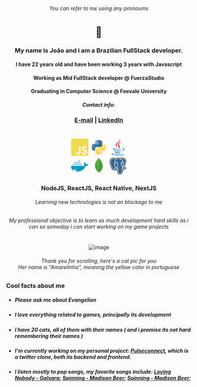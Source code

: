 <div align="center">
  <h6>
    <a href=""></a>
    You can refer to me using any pronoums
  </h6>
  <h1>  <a href=""></a> 👋 </h3>
  <h3>  <a href=""></a> My name is João and i am a Brazilian FullStack developer. </h3>
  <h4>  <a href=""></a> I have 22 years old and have been working 3 years with Javascript</h4>
  <h4>  <a href=""></a> Working as Mid FullStack developer @ FuerzaStudio </h4>
  <h4>  <a href=""></a> Graduating in Computer Science @ Feevale University </h4>
  <h5>  <a href=""></a> Contact info:</h5>
  <h3>
    <a href="mailto:joao.oliveira0117@hotmail.com">E-mail</a> |
    <a href="https://www.linkedin.com/in/joaooliveira0117/">LinkedIn</a>
  </h5>
</div>

#

<div align="center">
  <img alt="Joao-javascript" height="48" width="48" src="https://raw.githubusercontent.com/devicons/devicon/master/icons/javascript/javascript-plain.svg">
  <img alt="Joao-python" height="48" width="48" src="https://raw.githubusercontent.com/devicons/devicon/master/icons/python/python-original.svg">
  <img alt="Joao-java" height="48" width="48" src="https://raw.githubusercontent.com/devicons/devicon/master/icons/java/java-original.svg">
</div>

<div align="center">
  <img alt="Joao-javascript" height="48" width="48" src="https://raw.githubusercontent.com/devicons/devicon/master/icons/docker/docker-plain.svg">
  <img alt="Joao-python" height="48" width="48" src="https://raw.githubusercontent.com/devicons/devicon/master/icons/mongodb/mongodb-original.svg">
  <img alt="Joao-java" height="48" width="48" src="https://raw.githubusercontent.com/devicons/devicon/master/icons/postgresql/postgresql-original.svg">
</div>

<h3 align="center">  <a href=""></a> NodeJS, ReactJS, React Native, NextJS</h3>
<h6 align="center">  <a href=""></a> Learning new technologies is not an blockage to me </h6>
<h6 align="center">  <a href=""></a> My professional objective is to learn as much development hard skills as i can so someday i can start working on my game projects </h6>

#

<div align="center">
  <img width="400" alt="image" src="https://github.com/JoaoOliveira0117/JoaoOliveira0117/assets/46169735/2306d242-dc4e-45f0-b512-5fb5c4a14f8f">
  <h6>  <a href=""></a>Thank you for scrolling, here's a cat pic for you <br> Her name is "Amarelinha", meaning the yellow color in portuguese</h6>
</div>

    
### Cool facts about me
<ul>
  <li>
    <h5>  <a href=""></a> Please ask me about Evangelion </h5>
  </li>
  <li>  
    <h5>  <a href=""></a> I love everything related to games, principally its development </h5>
  </li>
  <li>
    <h5>  <a href=""></a> I have 20 cats, all of them with their names ( and i promise its not hard remembering their names ) </h5>
  </li>
  <li>
    <h5>  <a href=""></a> I'm currently working on my personal project: 
      <a href="https://github.com/JoaoOliveira0117/pulseconnect">Pulseconnect</a>, 
      which is a twitter clone, both its backend and frontend. 
    </h5>
  </li>
  <li>
    <h5> <a href=""></a>  I listen mostly to pop songs, my favorite songs include: 
      <a href="https://www.youtube.com/watch?v=Inl6sPo4jF4">Loving Nobody - Galxara</a>;
      <a href="https://www.youtube.com/watch?v=Yk7GAh_Gu8U">Spinning - Madison Beer</a>;
      <a href="https://www.youtube.com/watch?v=PytZs2ePxQw">Spinning - Madison Beer</a>;
    </h5>
  </li>
</ul>
    
    
<!--
**JoaoOliveira0117/JoaoOliveira0117** is a ✨ _special_ ✨ repository because its `README.md` (this file) appears on your GitHub profile.

Here are some ideas to get you started:

- 🔭 I’m currently working on ...
- 🌱 I’m currently learning ...
- 👯 I’m looking to collaborate on ...
- 🤔 I’m looking for help with ...
- 💬 Ask me about ...
- 📫 How to reach me: ...
- 😄 Pronouns: ...
- ⚡ Fun fact: ...
-->
